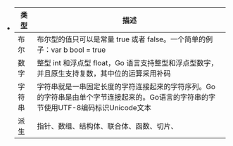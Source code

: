 - |类型|描述|
  |-----|-----|
  |布尔|布尔型的值只可以是常量 true 或者 false。一个简单的例子：var b bool = true|
  |数字|整型 int 和浮点型 float，Go 语言支持整型和浮点型数字，并且原生支持复数，其中位的运算采用补码|
  |字符串|字符串就是一串固定长度的字符连接起来的字符序列。Go的字符串是由单个字节连接起来的。Go语言的字符串的字节使用UTF-8编码标识Unicode文本|
  |派生|指针、数组、结构体、联合体、函数、切片、|